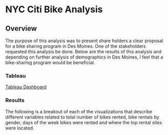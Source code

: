 # NYC Citi Bike Analysis

## Overview
The purpose of this analysis was to present share holders a clear proposal for a bike sharing program in Des Moines.  One of the stakeholders requested this analysis be done.  Below are the results of this analysis and depending on further analysis of demographics in Des Moines, I feel that a bike-sharing program would be beneficial.

### Tableau
[Tableau Dashboard](https://public.tableau.com/app/profile/nathan.hahn1273/viz/Challenge_16757444311770/NYCCitiBikeAnalysis?publish=yes)

### Results

The following is a breakout of each of the visualizations that describe different variables related to total number of bikes rented, bike rentals by gender, days of the week bikes were rented and where the top rental sites were located.



